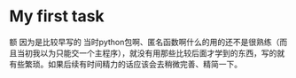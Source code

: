 # My first task
额 因为是比较早写的 当时python包啊、匿名函数啊什么的用的还不是很熟练（而且当初我以为只能交一个主程序），就没有用那些比较后面才学到的东西，写的就有些繁琐。如果后续有时间精力的话应该会去稍微完善、精简一下。

